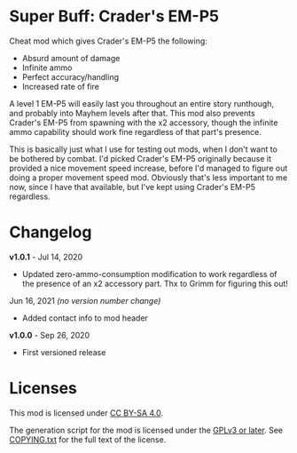 Super Buff: Crader's EM-P5
==========================

Cheat mod which gives Crader's EM-P5 the following:

* Absurd amount of damage
* Infinite ammo
* Perfect accuracy/handling
* Increased rate of fire

A level 1 EM-P5 will easily last you throughout an entire story
runthough, and probably into Mayhem levels after that.  This mod
also prevents Crader's EM-P5 from spawning with the x2 accessory,
though the infinite ammo capability should work fine regardless of
that part's presence.

This is basically just what I use for testing out mods, when I don't
want to be bothered by combat.  I'd picked Crader's EM-P5 originally
because it provided a nice movement speed increase, before I'd managed
to figure out doing a proper movement speed mod.  Obviously that's
less important to me now, since I have that available, but I've
kept using Crader's EM-P5 regardless.

Changelog
=========

**v1.0.1** - Jul 14, 2020
 * Updated zero-ammo-consumption modification to work regardless of
   the presence of an x2 accessory part.  Thx to Grimm for figuring
   this out!

Jun 16, 2021 *(no version number change)*
 * Added contact info to mod header

**v1.0.0** - Sep 26, 2020
 * First versioned release
 
Licenses
========

This mod is licensed under [CC BY-SA 4.0](https://creativecommons.org/licenses/by-sa/4.0/).

The generation script for the mod is licensed under the
[GPLv3 or later](https://www.gnu.org/licenses/quick-guide-gplv3.html).
See [COPYING.txt](../../COPYING.txt) for the full text of the license.

